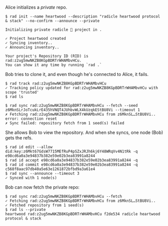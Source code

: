 Alice initializes a *private* repo.

``` ~alice
$ rad init --name heartwood --description "radicle heartwood protocol & stack" --no-confirm --announce --private

Initializing private radicle 👾 project in .

✓ Project heartwood created
✓ Syncing inventory..
✓ Announcing inventory..

Your project's Repository ID (RID) is rad:z2ug5mwNKZB8KGpBDRTrWHAMbvHCu.
You can show it any time by running `rad .`
```

Bob tries to clone it, and even though he's connected to Alice, it fails.

``` ~bob
$ rad track rad:z2ug5mwNKZB8KGpBDRTrWHAMbvHCu
✓ Tracking policy updated for rad:z2ug5mwNKZB8KGpBDRTrWHAMbvHCu with scope 'trusted'
$ rad ls
```
``` ~bob (fail)
$ rad sync rad:z2ug5mwNKZB8KGpBDRTrWHAMbvHCu --fetch --seed z6MknSLrJoTcukLrE435hVNQT4JUhbvWLX4kUzqkEStBU8Vi --timeout 1
✗ Fetching rad:z2ug5mwNKZB8KGpBDRTrWHAMbvHCu from z6MknSL…StBU8Vi.. error: connection reset
✗ Sync failed: repository fetch from 1 seed(s) failed
```

She allows Bob to view the repository. And when she syncs, one node (Bob) gets
the refs.

``` ~alice
$ rad id edit --allow did:key:z6Mkt67GdsW7715MEfRuP4pSZxJRJh6kj6Y48WRqVv4N1tRk -q
e98cd6a0a3e94837b382e59e02b3ea83991a8244
$ rad id accept e98cd6a0a3e94837b382e59e02b3ea83991a8244 -q
$ rad id commit e98cd6a0a3e94837b382e59e02b3ea83991a8244 -q
c568f8aac97db40a5e63e1261872bfbd9a3a61e4
$ rad sync --announce --timeout 3
✓ Synced with 1 node(s)
```

Bob can now fetch the private repo:

``` ~bob
$ rad sync rad:z2ug5mwNKZB8KGpBDRTrWHAMbvHCu --fetch
✓ Fetching rad:z2ug5mwNKZB8KGpBDRTrWHAMbvHCu from z6MknSL…StBU8Vi..
✓ Fetched repository from 1 seed(s)
$ rad ls --private
heartwood rad:z2ug5mwNKZB8KGpBDRTrWHAMbvHCu f2de534 radicle heartwood protocol & stack
```
